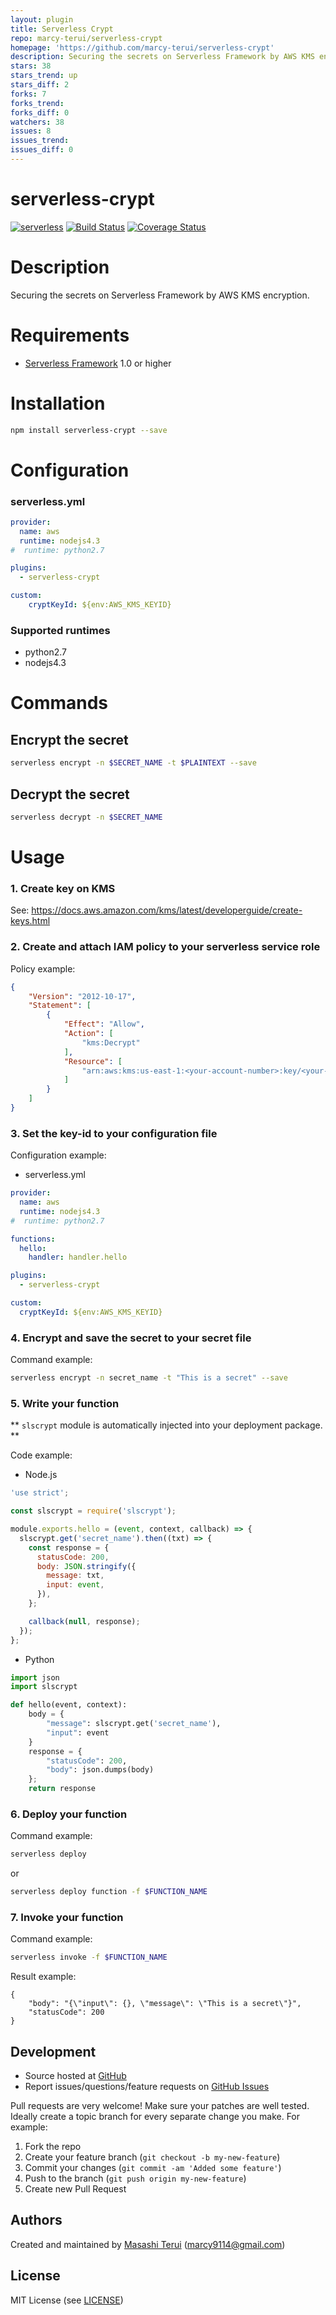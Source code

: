 ```yaml
---
layout: plugin
title: Serverless Crypt
repo: marcy-terui/serverless-crypt
homepage: 'https://github.com/marcy-terui/serverless-crypt'
description: Securing the secrets on Serverless Framework by AWS KMS encryption.
stars: 38
stars_trend: up
stars_diff: 2
forks: 7
forks_trend: 
forks_diff: 0
watchers: 38
issues: 8
issues_trend: 
issues_diff: 0
---
```



serverless-crypt
=======

[![serverless](http://public.serverless.com/badges/v3.svg)](http://www.serverless.com)
[![Build Status](https://travis-ci.org/marcy-terui/serverless-crypt.svg?branch=master)](https://travis-ci.org/marcy-terui/serverless-crypt)
[![Coverage Status](https://coveralls.io/repos/github/marcy-terui/serverless-crypt/badge.svg?branch=master)](https://coveralls.io/github/marcy-terui/serverless-crypt?branch=master)

# Description

Securing the secrets on Serverless Framework by AWS KMS encryption.

# Requirements

- [Serverless Framework](https://github.com/serverless/serverless) 1.0 or higher

# Installation

```sh
npm install serverless-crypt --save
```

# Configuration

### serverless.yml

```yaml
provider:
  name: aws
  runtime: nodejs4.3
#  runtime: python2.7

plugins:
  - serverless-crypt

custom:
    cryptKeyId: ${env:AWS_KMS_KEYID}
```

### Supported runtimes
- python2.7
- nodejs4.3

# Commands

## Encrypt the secret

```sh
serverless encrypt -n $SECRET_NAME -t $PLAINTEXT --save
```

## Decrypt the secret

```sh
serverless decrypt -n $SECRET_NAME
```

# Usage

### 1. Create key on KMS  
See: https://docs.aws.amazon.com/kms/latest/developerguide/create-keys.html

### 2. Create and attach IAM policy to your serverless service role  
Policy example:  

```json
{
    "Version": "2012-10-17",
    "Statement": [
        {
            "Effect": "Allow",
            "Action": [
                "kms:Decrypt"
            ],
            "Resource": [
                "arn:aws:kms:us-east-1:<your-account-number>:key/<your-key-id>"
            ]
        }
    ]
}
```

### 3. Set the key-id to your configuration file  
Configuration example:  

- serverless.yml

```yml
provider:
  name: aws
  runtime: nodejs4.3
#  runtime: python2.7

functions:
  hello:
    handler: handler.hello

plugins:
  - serverless-crypt

custom:
  cryptKeyId: ${env:AWS_KMS_KEYID}
```

### 4. Encrypt and save the secret to your secret file  
Command example:  
```sh
serverless encrypt -n secret_name -t "This is a secret" --save
```

### 5. Write your function  
** `slscrypt` module is automatically injected into your deployment package. **

Code example:  

- Node.js

```js
'use strict';

const slscrypt = require('slscrypt');

module.exports.hello = (event, context, callback) => {
  slscrypt.get('secret_name').then((txt) => {
    const response = {
      statusCode: 200,
      body: JSON.stringify({
        message: txt,
        input: event,
      }),
    };

    callback(null, response);
  });
};
```

- Python

```py
import json
import slscrypt

def hello(event, context):
    body = {
        "message": slscrypt.get('secret_name'),
        "input": event
    }
    response = {
        "statusCode": 200,
        "body": json.dumps(body)
    };
    return response
```

### 6. Deploy your function  
Command example:  

```sh
serverless deploy
```

or

```sh
serverless deploy function -f $FUNCTION_NAME
```

### 7. Invoke your function  
Command example:  

```sh
serverless invoke -f $FUNCTION_NAME
```

Result example:  

```
{
    "body": "{\"input\": {}, \"message\": \"This is a secret\"}",
    "statusCode": 200
}
```

Development
-----------

-   Source hosted at [GitHub](https://github.com/marcy-terui/serverless-crypt)
-   Report issues/questions/feature requests on [GitHub
    Issues](https://github.com/marcy-terui/serverless-crypt/issues)

Pull requests are very welcome! Make sure your patches are well tested.
Ideally create a topic branch for every separate change you make. For
example:

1.  Fork the repo
2.  Create your feature branch (`git checkout -b my-new-feature`)
3.  Commit your changes (`git commit -am 'Added some feature'`)
4.  Push to the branch (`git push origin my-new-feature`)
5.  Create new Pull Request

Authors
-------

Created and maintained by [Masashi Terui](https://github.com/marcy-terui) (<marcy9114@gmail.com>)

License
-------

MIT License (see [LICENSE](https://github.com/marcy-terui/serverless-crypt/blob/master/LICENSE.txt))
